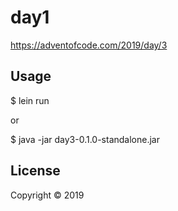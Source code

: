 # day1

https://adventofcode.com/2019/day/3

## Usage

$ lein run

or

$ java -jar day3-0.1.0-standalone.jar

## License

Copyright © 2019
